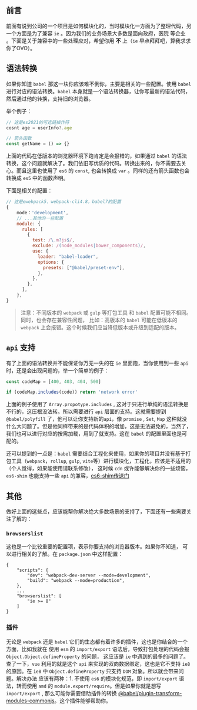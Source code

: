 ## 前言

前面有说到公司的一个项目是如何模块化的，当时模块化一方面为了整理代码，另一个方面是为了兼容 `ie` 。因为我们的业务场景大多数是面向政府，医院 等企业 。下面是关于兼容中的一些处理应对，希望你用 **不** 上（`ie` 早点拜拜吧，算我求求你了OVO）。

## 语法转换

如果你知道 `babel` 那这一块你应该难不倒你，主要是相关的一些配置。使用 `babel` 进行对应的语法转换。`babel` 本身就是一个语法转换器，让你写最新的语法代码，然后通过他的转换，支持旧的浏览器。

举个例子：

```js
// 这是es2021的可选链操作符
cosnt age = userInfo?.age

// 箭头函数
const getName = () => {}
```
上面的代码在低版本的浏览器环境下跑肯定是会报错的，如果通过 `babel` 的语法转换，这个问题就解决了。我们依旧写优质的代码。转换出来的，你不需要去关心。而且这里也使用了 `es6` 的 `const`, 也会转换成 `var` 。同样的还有箭头函数也会转换成 `es5` 中的函数声明。

下面是相关的配置：

```js
// 这是ewebpack5，webpack-cli4.8，babel7的配置
{
    mode：'development',
    // ...其他的一些配置
    module: {
      rules: [
        {
          test: /\.m?js$/,
          exclude: /(node_modules|bower_components)/,
          use: {
            loader: "babel-loader",
            options: {
              presets: ["@babel/preset-env"],
            },
          },
        },
      ],
    },
}

```

> 注意：不同版本的 `webpack` 或 `gulp` 等打包工具 和 `babel` 配置可能不相同。同时，也会存在兼容性问题， 比如：高版本的 `babel` 可能在低版本的 `webpack` 上会报错。这个时候我们应当降低版本或升级到适配的版本。

## `api` 支持

有了上面的语法转换并不能保证你万无一失的在 `ie` 里面跑，当你使用到一些 `api` 时，还是会出现问题的，举一个简单的例子：

```js
const codeMap = [400, 403, 404, 500]

if (codeMap.includes(code)) return 'network error'
```

上面的例子使用了 `Array.propotype.includes` , 这对于只进行单纯的语法转换是不行的，这压根没法转。所以需要进行 `api` 层面的支持。这就需要提到 `@babel/polyfill` 了，他可以让你支持新的`api`，像 `promise` , `Set`, `Map` 这种就没什么大问题了。但是他同样带来的是代码体积的增加，这是无法避免的，当然了，我们也可以进行对应的按需加载，用到了就支持。这在 `babel` 的配置里面也是可配的。

还可以提到的一点是：`babel` 需要结合工程化来使用，如果你的项目并没有基于打包工具（`webpack`，`rollup`, `gulp`, `vite`等）进行模块化，工程化，应该是不适用的（个人觉得，如果能使用请联系修改）， 这时候 `cdn` 或许能够解决你的一些烦恼，`es6-shim` 也能支持一些 `api` 的兼容，[es6-shim传送门](https://www.npmjs.com/package/es6-shim)

## 其他

做好上面的这些点，应该能帮你解决绝大多数场景的支持了，下面还有一些需要关注了解的：

### `browserslist`

这也是一个比较重要的配置项，表示你要支持的浏览器版本。如果你不知道， 可以进行相关的了解。在 `package.json` 中这样配置：

```
{
    "scripts": {
        "dev": "webpack-dev-server --mode=development",
        "build": "webpack --mode=production",
    },
    ...
    "browserslist": [
        "ie >= 8"
    ]
}
```

### 插件

无论是 `webpack` 还是 `babel` 它们的生态都有着许多的插件，这也是你结合的一个方面，比如我就在 使用 `esm` 的 `import/export` 语法后，导致打包处理的代码会报 `Object.Object.defineProperty` 的问题， 这应该是 `ie` 中遇到的最多的问题了。查了一下，`vue` 利用的就是这个 `api` 来实现的双向数据绑定，这也是它不支持 `ie8` 的原因。在 `ie8` 中 `Object.defineProperty` 只支持 `DOM` 对象。所以就会带来问题。解决办法 应该有两种：1. 不使用 `es6` 的模块化规范，即 `import/export` 语法，转而使用 `amd` 的 `module.export/require`。但是如果你就是想写 `import/export` , 那么可能你需要借助插件的转换 [@babel/plugin-transform-modules-commonjs](https://babel.docschina.org/docs/en/babel-plugin-transform-modules-commonjs/)。这个插件能够帮助你。



